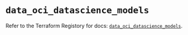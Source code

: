 # `data_oci_datascience_models`

Refer to the Terraform Registory for docs: [`data_oci_datascience_models`](https://registry.terraform.io/providers/oracle/oci/6.18.0/docs/data-sources/datascience_models).
